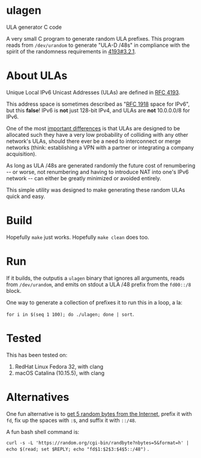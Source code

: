 # ulagen
ULA generator C code

A very small C program to generate random ULA prefixes. This program reads from `/dev/urandom` to generate "ULA-D /48s" in compliance with the spirit of the randomness requirements in [4193#3.2.1](https://www.rfc-editor.org/rfc/rfc4193.html#section-3.2.1).

# About ULAs
Unique Local IPv6 Unicast Addresses (ULAs) are defined in [RFC 4193](https://www.rfc-editor.org/rfc/rfc4193.html).

This address space is sometimes described as "[RFC 1918](https://www.rfc-editor.org/rfc/rfc1918.html) space for IPv6", but this **false**! IPv6 is **not** just 128-bit IPv4, and ULAs are **not** 10.0.0.0/8 for IPv6.

One of the most [important differences](https://www.rfc-editor.org/rfc/rfc4193.html#section-6.1) is that ULAs are designed to be allocated such they have a very low probability of colliding with any other network's ULAs, should there ever be a need to interconnect or merge networks (think: establishing a VPN with a partner or integrating a company acquisition).

As long as ULA /48s are generated randomly the future cost of renumbering -- or worse, not renumbering and having to introduce NAT into one's IPv6 network -- can either be greatly minimized or avoided entirely.

This simple utility was designed to make generating these random ULAs quick and easy.

# Build
Hopefully `make` just works.  Hopefully `make clean` does too.

# Run
If it builds, the outputis a `ulagen` binary that ignores all arguments, reads from `/dev/urandom`, and emits on stdout a ULA /48 prefix from the `fd00::/8` block.

One way to generate a collection of prefixes it to run this in a loop, a la:

`for i in $(seq 1 100); do ./ulagen; done | sort`.

# Tested
This has been tested on:
1) RedHat Linux Fedora 32, with clang
1) macOS Catalina (10.15.5), with clang


# Alternatives
One fun alternative is to [get 5 random bytes from the Internet](https://random.org/cgi-bin/randbyte?nbytes=5&format=h), prefix it with `fd`, fix up the spaces with `:`s, and suffix it with `::/48`.

A fun bash shell command is:

`curl -s -L 'https://random.org/cgi-bin/randbyte?nbytes=5&format=h' | echo $(read; set $REPLY; echo "fd$1:$2$3:$4$5::/48")` .
